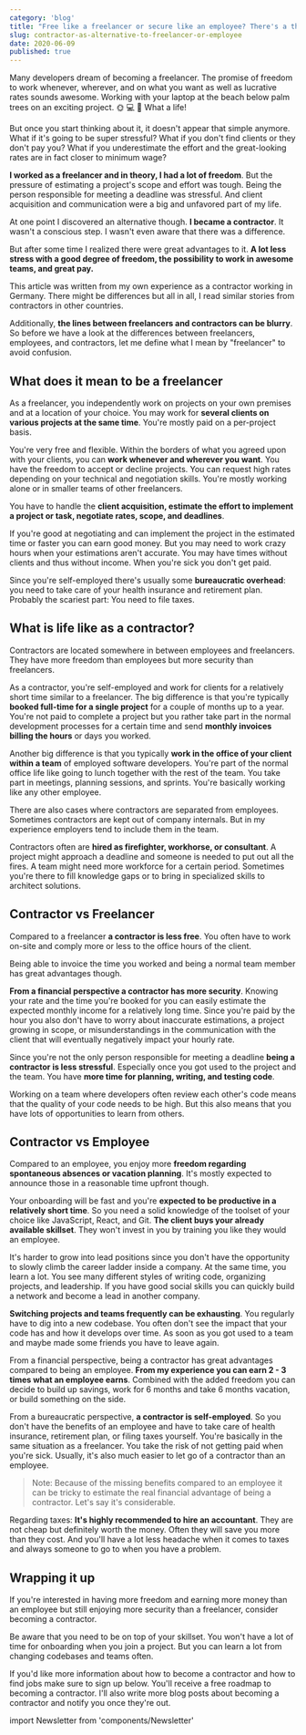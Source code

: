 ```yaml
---
category: 'blog'
title: "Free like a freelancer or secure like an employee? There's a third option: The contractor"
slug: contractor-as-alternative-to-freelancer-or-employee
date: 2020-06-09
published: true
---
```


Many developers dream of becoming a freelancer. The promise of freedom to work whenever, wherever, and on what you want as well as lucrative rates sounds awesome. Working with your laptop at the beach below palm trees on an exciting project. 🌞 💻 🌴 What a life!

But once you start thinking about it, it doesn't appear that simple anymore. What if it's going to be super stressful? What if you don't find clients or they don't pay you? What if you underestimate the effort and the great-looking rates are in fact closer to minimum wage?

**I worked as a freelancer and in theory, I had a lot of freedom**. But the pressure of estimating a project's scope and effort was tough. Being the person responsible for meeting a deadline was stressful. And client acquisition and communication were a big and unfavored part of my life.

At one point I discovered an alternative though. **I became a contractor**. It wasn't a conscious step. I wasn't even aware that there was a difference.

But after some time I realized there were great advantages to it. **A lot less stress with a good degree of freedom, the possibility to work in awesome teams, and great pay.**

This article was written from my own experience as a contractor working in Germany. There might be differences but all in all, I read similar stories from contractors in other countries.

Additionally, **the lines between freelancers and contractors can be blurry**. So before we have a look at the differences between freelancers, employees, and contractors, let me define what I mean by "freelancer" to avoid confusion.

## What does it mean to be a freelancer

As a freelancer, you independently work on projects on your own premises and at a location of your choice. You may work for **several clients on various projects at the same time**. You're mostly paid on a per-project basis.

You're very free and flexible. Within the borders of what you agreed upon with your clients, you can **work whenever and wherever you want**. You have the freedom to accept or decline projects. You can request high rates depending on your technical and negotiation skills. You're mostly working alone or in smaller teams of other freelancers.

You have to handle the **client acquisition, estimate the effort to implement a project or task, negotiate rates, scope, and deadlines**.

If you're good at negotiating and can implement the project in the estimated time or faster you can earn good money. But you may need to work crazy hours when your estimations aren't accurate. You may have times without clients and thus without income. When you're sick you don't get paid.

Since you're self-employed there's usually some **bureaucratic overhead**: you need to take care of your health insurance and retirement plan. Probably the scariest part: You need to file taxes.

## What is life like as a contractor?

Contractors are located somewhere in between employees and freelancers. They have more freedom than employees but more security than freelancers.

As a contractor, you're self-employed and work for clients for a relatively short time similar to a freelancer.  The big difference is that you're typically **booked full-time for a single project** for a couple of months up to a year. You're not paid to complete a project but you rather take part in the normal development processes for a certain time and send **monthly invoices billing the hours** or days you worked.

Another big difference is that you typically **work in the office of your client within a team** of employed software developers. You're part of the normal office life like going to lunch together with the rest of the team. You take part in meetings, planning sessions, and sprints. You're basically working like any other employee.

There are also cases where contractors are separated from employees. Sometimes contractors are kept out of company internals. But in my experience employers tend to include them in the team.

Contractors often are **hired as firefighter, workhorse, or consultant**. A project might approach a deadline and someone is needed to put out all the fires. A team might need more workforce for a certain period. Sometimes you're there to fill knowledge gaps or to bring in specialized skills to architect solutions.

## Contractor vs Freelancer

Compared to a freelancer **a contractor is less free**. You often have to work on-site and comply more or less to the office hours of the client.

Being able to invoice the time you worked and being a normal team member has great advantages though.

**From a financial perspective a contractor has more security**. Knowing your rate and the time you're booked for you can easily estimate the expected monthly income for a relatively long time. Since you're paid by the hour you also don't have to worry about inaccurate estimations, a project growing in scope, or misunderstandings in the communication with the client that will eventually negatively impact your hourly rate.

Since you're not the only person responsible for meeting a deadline **being a contractor is less stressful**. Especially once you got used to the project and the team. You have **more time for planning, writing, and testing code**.

Working on a team where developers often review each other's code means that the quality of your code needs to be high. But this also means that you have lots of opportunities to learn from others.

## Contractor vs Employee

Compared to an employee, you enjoy more **freedom regarding spontaneous absences or vacation planning**. It's mostly expected to announce those in a reasonable time upfront though.

Your onboarding will be fast and you're **expected to be productive in a relatively short time**. So you need a solid knowledge of the toolset of your choice like JavaScript, React, and Git. **The client buys your already available skillset**. They won't invest in you by training you like they would an employee.

It's harder to grow into lead positions since you don't have the opportunity to slowly climb the career ladder inside a company. At the same time, you learn a lot. You see many different styles of writing code, organizing projects, and leadership. If you have good social skills you can quickly build a network and become a lead in another company.

**Switching projects and teams frequently can be exhausting**. You regularly have to dig into a new codebase. You often don't see the impact that your code has and how it develops over time. As soon as you got used to a team and maybe made some friends you have to leave again.

From a financial perspective, being a contractor has great advantages compared to being an employee. **From my experience you can earn 2 - 3 times what an employee earns**. Combined with the added freedom you can decide to build up savings, work for 6 months and take 6 months vacation, or build something on the side.

From a bureaucratic perspective, **a contractor is self-employed**. So you don't have the benefits of an employee and have to take care of health insurance, retirement plan, or filing taxes yourself. You're basically in the same situation as a freelancer. You take the risk of not getting paid when you're sick. Usually, it's also much easier to let go of a contractor than an employee.

> Note: Because of the missing benefits compared to an employee it can be tricky to estimate the real financial advantage of being a contractor. Let's say it's considerable.

Regarding taxes: **It's highly recommended to hire an accountant**. They are not cheap but definitely worth the money. Often they will save you more than they cost. And you'll have a lot less headache when it comes to taxes and always someone to go to when you have a problem.

## Wrapping it up

If you're interested in having more freedom and earning more money than an employee but still enjoying more security than a freelancer, consider becoming a contractor.

Be aware that you need to be on top of your skillset. You won't have a lot of time for onboarding when you join a project. But you can learn a lot from changing codebases and teams often.

If you'd like more information about how to become a contractor and how to find jobs make sure to sign up below. You'll receive a free roadmap to becoming a contractor. I'll also write more blog posts about becoming a contractor and notify you once they're out.

import Newsletter from 'components/Newsletter'

<Newsletter formId="1499362:x4g7a4"/>
